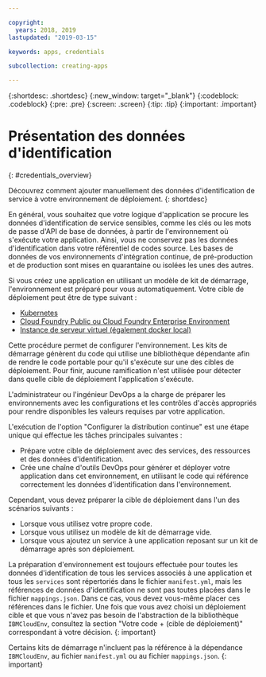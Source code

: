 ```yaml
---

copyright:
  years: 2018, 2019
lastupdated: "2019-03-15"

keywords: apps, credentials

subcollection: creating-apps

---
```


{:shortdesc: .shortdesc}
{:new_window: target="_blank"}
{:codeblock: .codeblock}
{:pre: .pre}
{:screen: .screen}
{:tip: .tip}
{:important: .important}

# Présentation des données d'identification
{: #credentials_overview}

Découvrez comment ajouter manuellement des données d'identification de service à votre environnement de déploiement.
{: shortdesc}

<!-- After PUP: Maybe provide links to the credentials section of the programming guides, such as https://cloud.ibm.com/docs/swift/cloudnative/configuration.html#configuration-->

En général, vous souhaitez que votre logique d'application se procure les données d'identification de service sensibles, comme les clés ou les mots de passe d'API de base de données, à partir de l'environnement où s'exécute votre application. Ainsi, vous ne conservez pas les données d'identification dans votre référentiel de codes source. Les bases de données de vos environnements d'intégration continue, de pré-production et de production sont mises en quarantaine ou isolées les unes des autres.

Si vous créez une application en utilisant un modèle de kit de démarrage, l'environnement est préparé pour vous automatiquement. Votre cible de déploiement peut être de type suivant :
  * [Kubernetes](/docs/apps?topic=creating-apps-add-credentials-kube)
  * [Cloud Foundry Public ou Cloud Foundry Enterprise Environment](/docs/apps?topic=creating-apps-add-credentials-cf)
  * [Instance de serveur virtuel (également docker local)](/docs/apps?topic=creating-apps-add-credentials-vsi)
  
Cette procédure permet de configurer l'environnement. Les kits de démarrage génèrent du code qui utilise une bibliothèque dépendante afin de rendre le code portable pour qu'il s'exécute sur une des cibles de déploiement. Pour finir, aucune ramification n'est utilisée pour détecter dans quelle cible de déploiement l'application s'exécute.

L'administrateur ou l'ingénieur DevOps a la charge de préparer les environnements avec les configurations et les contrôles d'accès appropriés pour rendre disponibles les valeurs requises par votre application.

L'exécution de l'option "Configurer la distribution continue" est une étape unique qui effectue les tâches principales suivantes :
 * Prépare votre cible de déploiement avec des services, des ressources et des données d'identification.
 * Crée une chaîne d'outils DevOps pour générer et déployer votre application dans cet environnement, en utilisant le code qui référence correctement les données d'identification dans l'environnement.

Cependant, vous devez préparer la cible de déploiement dans l'un des scénarios suivants :
 * Lorsque vous utilisez votre propre code.
 * Lorsque vous utilisez un modèle de kit de démarrage vide.
 * Lorsque vous ajoutez un service à une application reposant sur un kit de démarrage après son déploiement.

La préparation d'environnement est toujours effectuée pour toutes les données d'identification de tous les services associés à une application et tous les `services` sont répertoriés dans le fichier `manifest.yml`, mais les références de données d'identification ne sont pas toutes placées dans le fichier `mappings.json`. Dans ce cas, vous devez vous-même placer ces références dans le fichier. Une fois que vous avez choisi un déploiement cible et que vous n'avez pas besoin de l'abstraction de la bibliothèque `IBMCloudEnv`, consultez la section "Votre code + (cible de déploiement)" correspondant à votre décision.
{: important}

Certains kits de démarrage n'incluent pas la référence à la dépendance `IBMCloudEnv`, au fichier `manifest.yml` ou au fichier `mappings.json`.
{: important}
